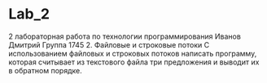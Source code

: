 # Lab_2
2 лабораторная работа по технологии программирования
Иванов Дмитрий
Группа 1745
2. Файловые и строковые потоки
С использованием файловых и строковых потоков написать программу, которая считывает из текстового файла три предложения и выводит их в обратном порядке.
